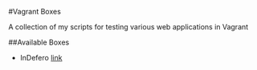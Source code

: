 #Vagrant Boxes

A collection of my scripts for testing various web applications in Vagrant

##Available Boxes
* InDefero [link](http://projects.ceondo.com/p/indefero/)